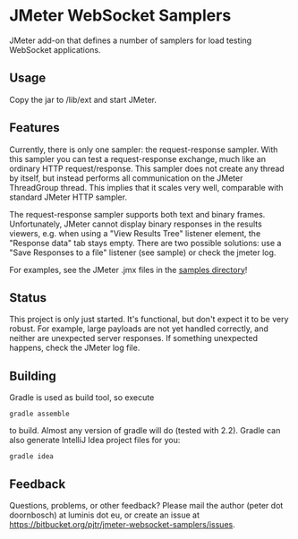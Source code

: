 # JMeter WebSocket Samplers

JMeter add-on that defines a number of samplers for load testing WebSocket applications.

## Usage

Copy the jar to <jmeter-home>/lib/ext and start JMeter.

## Features

Currently, there is only one sampler: the request-response sampler. With this sampler you can test a request-response exchange, much like an ordinary HTTP request/response. This sampler does not create any thread by itself, but instead performs all communication on the JMeter ThreadGroup thread. This implies that it scales very well, comparable with standard JMeter HTTP sampler.

The request-response sampler supports both text and binary frames. Unfortunately, JMeter cannot display binary responses in the results viewers, e.g. when using a "View Results Tree" listener element, the "Response data" tab stays empty. There are two possible solutions: use a "Save Responses to a file" listener (see sample) or check the jmeter log.

For examples, see the JMeter .jmx files in the [samples directory](https://bitbucket.org/pjtr/jmeter-websocket-samplers/src/master/samples/?at=master)!

## Status

This project is only just started. It's functional, but don't expect it to be very robust. For example, large payloads are not yet handled correctly, and neither are unexpected server responses. If something unexpected happens, check the JMeter log file.

## Building

Gradle is used as build tool, so execute

    gradle assemble

to build. Almost any version of gradle will do (tested with 2.2). Gradle can also generate IntelliJ Idea project files for you:

    gradle idea


## Feedback

Questions, problems, or other feedback? Please mail the author (peter dot doornbosch) at luminis dot eu, or create an issue at <https://bitbucket.org/pjtr/jmeter-websocket-samplers/issues>.
